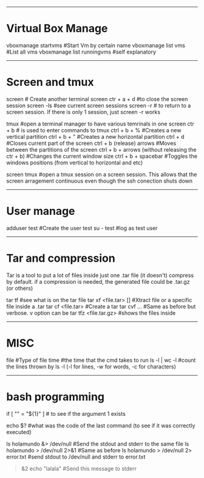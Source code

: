 ************************
# Virtual Box Manage
vboxmanage startvms <name> #Start Vm by certain name 
vboxmanage list vms #List all vms 
vboxmanage list runningvms #self explanatory 

************************
# Screen and tmux 
screen # Create another terminal 
screen <command> 
ctr + a + d #to close the screen session 
screen -ls #see current screen sessions 
screen -r <id> # to return to a screen session. If there is only 1 session, just screen -r works 

tmux #open a terminal manager to have various temrinals in one screen 
ctr + b # is used to enter commands to tmux 
ctrl + b + % #Creates a new vertical partition 
ctrl + b + " #Creates a new horizontal partition 
ctrl + d #Closes current part of the screen 
ctrl + b (release) arrows #Moves between the partitions of the screen 
ctrl + b + arrows (without releasing the ctr + b) #Changes the current window size 
ctrl + b + spacebar #Toggles the windows positions (from vertical to horizontal and etc) 

screen tmux #open a tmux session on a screen session. This allows that the screen arragement continuous even though the ssh conection shuts down 

**********************
# User manage
adduser test #Create the user test 
su - test #log as test user 


**********************
# Tar and compression 
Tar is a tool to put a lot of files inside just one .tar file (it doesn't) compress by default. 
if a compression is needed, the generated file could be .tar.gz (or others) 

tar tf <file> #see what is on the tar file 
tar xf <file.tar> [<specific file inside>] #Xtract file or a specific file inside a .tar 
tar cf <file.tar> <Files to be put inside file.tar> #Create a tar 
tar cvf ... #Same as before but verbose. v option can be 
tar tfz <file.tar.gz> #shows the files inside 


*********************
# MISC
file <file> #Type of file 
time <cmd> #the time that the cmd takes to run 
ls -l | wc -l #count the lines thrown by ls -l (-l for lines, -w for words, -c for characters) 

************************
# bash programming 

if [ "" = "${1}" ] # to see if the argument 1 exists 

echo $? #what was the code of the last command (to see if it was correctly executed) 

ls holamundo &> /dev/null #Send the stdout and stderr to the same file 
ls holamundo > /dev/null 2>&1 #Same as before 
ls holamundo > /dev/null 2> error.txt #send stdout to /dev/null and stderr to error.txt 
>&2 echo "lalala" #Send this message to stderr 
